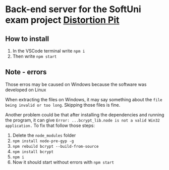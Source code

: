 # Back-end server for the SoftUni exam project [Distortion Pit](https://github.com/StefanZagarov/exam-workshop)

## How to install
1. In the VSCode terminal write `npm i`
2. Then write `npm start`

## Note - errors
Those erros may be caused on Windows because the software was developed on Linux

When extracting the files on Windows, it may say something about the `file being invalid or too long`. Skipping those files is fine. 

Another problem could be that after installing the dependencies and running the program, it can give `Error: ...bcrypt_lib.node is not a valid Win32 application.`
To fix that follow those steps:
1. Delete the `node_modules` folder 
2. `npm install node-pre-gyp -g` 
3. `npm rebuild bcrypt --build-from-source` 
4. `npm install bcrypt` 
5. `npm i` 
6. Now it should start without errors with `npm start`
